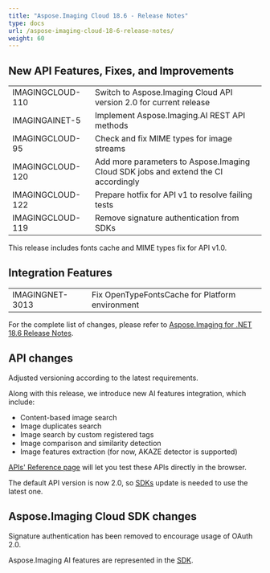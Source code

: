 ```yaml
---
title: "Aspose.Imaging Cloud 18.6 - Release Notes"
type: docs
url: /aspose-imaging-cloud-18-6-release-notes/
weight: 60
---
```


## **New API Features, Fixes, and Improvements**
|     |     |
| --- | --- |
|IMAGINGCLOUD-110|Switch to Aspose.Imaging Cloud API version 2.0 for current release|
|IMAGINGAINET-5|Implement Aspose.Imaging.AI REST API methods|
|IMAGINGCLOUD-95|Check and fix MIME types for image streams|
|IMAGINGCLOUD-120 |Add more parameters to Aspose.Imaging Cloud SDK jobs and extend the CI accordingly|
|IMAGINGCLOUD-122|Prepare hotfix for API v1 to resolve failing tests|
|IMAGINGCLOUD-119|Remove signature authentication from SDKs|

This release includes fonts cache and MIME types fix for API v1.0.

## **Integration Features**
|     |     |
| --- | --- |
|IMAGINGNET-3013|Fix OpenTypeFontsCache for Platform environment|

For the complete list of changes, please refer to [Aspose.Imaging for .NET 18.6 Release Notes](https://docs.aspose.com/display/imagingnet/Aspose.Imaging+for+.NET+18.6+-+Release+Notes).

## **API changes**

Adjusted versioning according to the latest requirements.

Along with this release, we introduce new AI features integration, which include:

- Content-based image search
- Image duplicates search
- Image search by custom registered tags
- Image comparison and similarity detection
- Image features extraction (for now, AKAZE detector is supported)

[APIs' Reference page](https://apireference.aspose.cloud/imaging/) will let you test these APIs directly in the browser.

The default API version is now 2.0, so [SDKs](https://github.com/aspose-imaging-cloud) update is needed to use the latest one.

## **Aspose.Imaging Cloud SDK changes**

Signature authentication has been removed to encourage usage of OAuth 2.0.

Aspose.Imaging AI features are represented in the [SDK](https://github.com/aspose-imaging-cloud).
